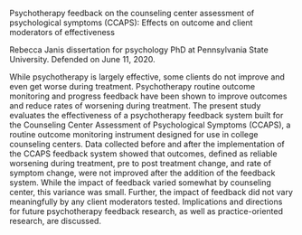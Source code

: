 
<!-- README.md is generated from README.Rmd. Please edit that file -->

Psychotherapy feedback on the counseling center assessment of
psychological symptoms (CCAPS): Effects on outcome and client moderators
of effectiveness

Rebecca Janis dissertation for psychology PhD at Pennsylvania State
University. Defended on June 11, 2020.

While psychotherapy is largely effective, some clients do not improve
and even get worse during treatment. Psychotherapy routine outcome
monitoring and progress feedback have been shown to improve outcomes and
reduce rates of worsening during treatment. The present study evaluates
the effectiveness of a psychotherapy feedback system built for the
Counseling Center Assessment of Psychological Symptoms (CCAPS), a
routine outcome monitoring instrument designed for use in college
counseling centers. Data collected before and after the implementation
of the CCAPS feedback system showed that outcomes, defined as reliable
worsening during treatment, pre to post treatment change, and rate of
symptom change, were not improved after the addition of the feedback
system. While the impact of feedback varied somewhat by counseling
center, this variance was small. Further, the impact of feedback did not
vary meaningfully by any client moderators tested. Implications and
directions for future psychotherapy feedback research, as well as
practice-oriented research, are discussed.
